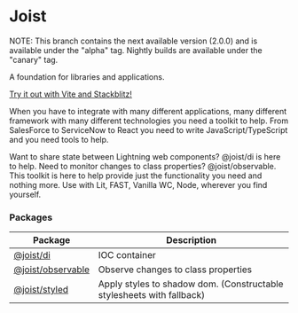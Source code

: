 # Joist

NOTE: This branch contains the next available version (2.0.0) and is available under the "alpha" tag. Nightly builds are available under the "canary" tag.

A foundation for libraries and applications.

[Try it out with Vite and Stackblitz!](https://stackblitz.com/github/joist-framework/starter-app-vite)

When you have to integrate with many different applications, many different framework with many different technologies you need a toolkit to help.
From SalesForce to ServiceNow to React you need to write JavaScript/TypeScript and you need tools to help.

Want to share state between Lightning web components? @joist/di is here to help. Need to monitor changes to class properties? @joist/observable.
This toolkit is here to help provide just the functionality you need and nothing more. Use with Lit, FAST, Vanilla WC, Node, wherever you find yourself.

### Packages

| Package                                  | Description                                                           |
| ---------------------------------------- | --------------------------------------------------------------------- |
| [@joist/di](packages/di)                 | IOC container                                                         |
| [@joist/observable](packages/observable) | Observe changes to class properties                                   |
| [@joist/styled](packages/styled)         | Apply styles to shadow dom. (Constructable stylesheets with fallback) |
